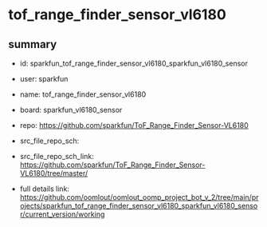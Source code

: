 # tof_range_finder_sensor_vl6180
 
## summary 
* id: sparkfun_tof_range_finder_sensor_vl6180_sparkfun_vl6180_sensor
* user: sparkfun
* name: tof_range_finder_sensor_vl6180
* board: sparkfun_vl6180_sensor
* repo: https://github.com/sparkfun/ToF_Range_Finder_Sensor-VL6180



* src_file_repo_sch: 
* src_file_repo_sch_link: https://github.com/sparkfun/ToF_Range_Finder_Sensor-VL6180/tree/master/
* full details link: https://github.com/oomlout/oomlout_oomp_project_bot_v_2/tree/main/projects/sparkfun_tof_range_finder_sensor_vl6180_sparkfun_vl6180_sensor/current_version/working  







